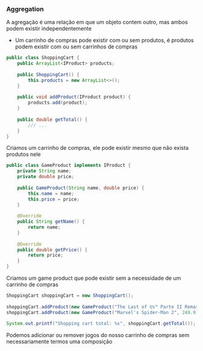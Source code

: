 ### Aggregation
A agregação é uma relação em que um objeto contem outro, mas ambos podem existir independentemente

- Um carrinho de compras pode existir com ou sem produtos, é produtos podem existir com ou sem carrinhos de compras

```java
public class ShoppingCart {  
    public ArrayList<IProduct> products;  
  
    public ShoppingCart() {  
        this.products = new ArrayList<>();  
    }  
  
    public void addProduct(IProduct product) {  
        products.add(product);  
    }  
  
    public double getTotal() { 
	    /// ...
    }  
}
```

Criamos um carrinho de compras, ele pode existir mesmo que não exista produtos nele

```java
public class GameProduct implements IProduct {  
    private String name;  
    private double price;  
  
    public GameProduct(String name, double price) {  
        this.name = name;  
        this.price = price;  
    }  
  
    @Override  
    public String getName() {  
        return name;  
    }  
  
    @Override  
    public double getPrice() {  
        return price;  
    }  
}
```

Criamos um game product que pode existir sem a necessidade de um carrinho de compras

```java
ShoppingCart shoppingCart = new ShoppingCart();  
  
shoppingCart.addProduct(new GameProduct("The Last of Us™ Parte II Remastered", 199.9));  
shoppingCart.addProduct(new GameProduct("Marvel's Spider-Man 2", 249.9));   
  
System.out.printf("Shopping cart total: %s", shoppingCart.getTotal());
```

Podemos adicionar ou remover jogos do nosso carrinho de compras sem necessariamente termos uma composição